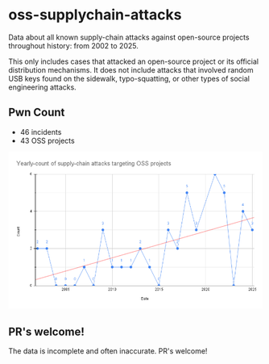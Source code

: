 # oss-supplychain-attacks

Data about all known supply-chain attacks against open-source projects throughout history: from 2002 to 2025.

This only includes cases that attacked an open-source project or its official distribution mechanisms. It does not include attacks that involved random USB keys found on the sidewalk, typo-squatting, or other types of social engineering attacks.

## Pwn Count

* 46 incidents
* 43 OSS projects

![OSS supply-chain compromises over time](_research/chart.png)

## PR's welcome!

The data is incomplete and often inaccurate. PR's welcome!
